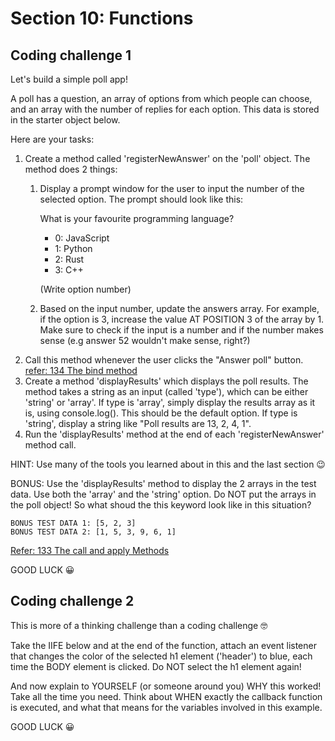 # Section 10: Functions

## Coding challenge 1

Let's build a simple poll app!

A poll has a question, an array of options from which people can choose, and an array with the number of replies for each option. This data is stored in the starter object below.

Here are your tasks:

1. Create a method called 'registerNewAnswer' on the 'poll' object. The method does 2 things:
    1. Display a prompt window for the user to input the number of the selected option. The prompt should look like this:

        What is your favourite programming language?
        - 0: JavaScript
        - 1: Python
        - 2: Rust
        - 3: C++

        (Write option number)
    2. Based on the input number, update the answers array. For example, if the option is 3, increase the value AT POSITION 3 of the array by 1. Make sure to check if the input is a number and if the number makes sense (e.g answer 52 wouldn't make sense, right?)
2. Call this method whenever the user clicks the "Answer poll" button.
[refer: 134 The bind method](https://www.udemy.com/course/the-complete-javascript-course/learn/lecture/22648667#overview)
3. Create a method 'displayResults' which displays the poll results. The method takes a string as an input (called 'type'), which can be either 'string' or 'array'. If type is 'array', simply display the results array as it is, using console.log(). This should be the default option. If type is 'string', display a string like "Poll results are 13, 2, 4, 1".
4. Run the 'displayResults' method at the end of each 'registerNewAnswer' method call.

HINT: Use many of the tools you learned about in this and the last section 😉

BONUS: Use the 'displayResults' method to display the 2 arrays in the test data. Use both the 'array' and the 'string' option. Do NOT put the arrays in the poll object! So what shoud the this keyword look like in this situation?

```text
BONUS TEST DATA 1: [5, 2, 3]
BONUS TEST DATA 2: [1, 5, 3, 9, 6, 1]
```

[Refer: 133 The call and apply Methods](https://www.udemy.com/course/the-complete-javascript-course/learn/lecture/22648663#overview)

GOOD LUCK 😀

## Coding challenge 2

This is more of a thinking challenge than a coding challenge 🤓

Take the IIFE below and at the end of the function, attach an event listener that changes the color of the selected h1 element ('header') to blue, each time the BODY element is clicked. Do NOT select the h1 element again!

And now explain to YOURSELF (or someone around you) WHY this worked! Take all the time you need. Think about WHEN exactly the callback function is executed, and what that means for the variables involved in this example.

GOOD LUCK 😀
